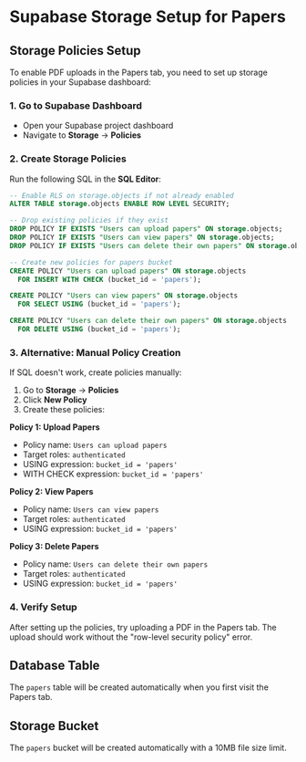 # Supabase Storage Setup for Papers

## Storage Policies Setup

To enable PDF uploads in the Papers tab, you need to set up storage policies in your Supabase dashboard:

### 1. Go to Supabase Dashboard
- Open your Supabase project dashboard
- Navigate to **Storage** → **Policies**

### 2. Create Storage Policies
Run the following SQL in the **SQL Editor**:

```sql
-- Enable RLS on storage.objects if not already enabled
ALTER TABLE storage.objects ENABLE ROW LEVEL SECURITY;

-- Drop existing policies if they exist
DROP POLICY IF EXISTS "Users can upload papers" ON storage.objects;
DROP POLICY IF EXISTS "Users can view papers" ON storage.objects;
DROP POLICY IF EXISTS "Users can delete their own papers" ON storage.objects;

-- Create new policies for papers bucket
CREATE POLICY "Users can upload papers" ON storage.objects
  FOR INSERT WITH CHECK (bucket_id = 'papers');

CREATE POLICY "Users can view papers" ON storage.objects
  FOR SELECT USING (bucket_id = 'papers');

CREATE POLICY "Users can delete their own papers" ON storage.objects
  FOR DELETE USING (bucket_id = 'papers');
```

### 3. Alternative: Manual Policy Creation
If SQL doesn't work, create policies manually:

1. Go to **Storage** → **Policies**
2. Click **New Policy**
3. Create these policies:

**Policy 1: Upload Papers**
- Policy name: `Users can upload papers`
- Target roles: `authenticated`
- USING expression: `bucket_id = 'papers'`
- WITH CHECK expression: `bucket_id = 'papers'`

**Policy 2: View Papers**
- Policy name: `Users can view papers`
- Target roles: `authenticated`
- USING expression: `bucket_id = 'papers'`

**Policy 3: Delete Papers**
- Policy name: `Users can delete their own papers`
- Target roles: `authenticated`
- USING expression: `bucket_id = 'papers'`

### 4. Verify Setup
After setting up the policies, try uploading a PDF in the Papers tab. The upload should work without the "row-level security policy" error.

## Database Table
The `papers` table will be created automatically when you first visit the Papers tab.

## Storage Bucket
The `papers` bucket will be created automatically with a 10MB file size limit.
